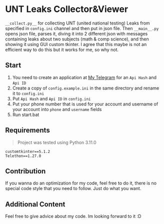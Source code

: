 # UNT Leaks Collector&Viewer
`__collect.py__` for collecting UNT (united national testing) Leaks from specified in `config.ini` channel and then put in json file. Then `__main__.py` opens json file, parses it, diving it into 2 different json with messages containing leaks about two subjects (math & comp science), and then showing it using GUI custom tkinter. 
I agree that this maybe is not an efficient way to do this but it works for me, so why not. 

## Start
1. You need to create an application at [My Telegram](https://my.telegram.org/) for an `Api Hash` and `Api ID`
2. Create a copy of `config.example.ini` in the same directory and rename it to `config.ini`
3. Put `Api Hash` and `Api ID` in `config.ini`
4. Put your phone number that is used for your account and username of your account into `phone` and `username` fields
5. Run start.bat

## Requirements
> Project was tested using Python 3.11.0
```
customtkinter==5.1.2
Telethon==1.27.0
```

## Contribution
If you wanna do an optimization for my code, feel free to do it, there is no special code style that you need to follow. Just do what you want.

## Additional Content
Feel free to give advice about my code. Im looking forward to it :D
